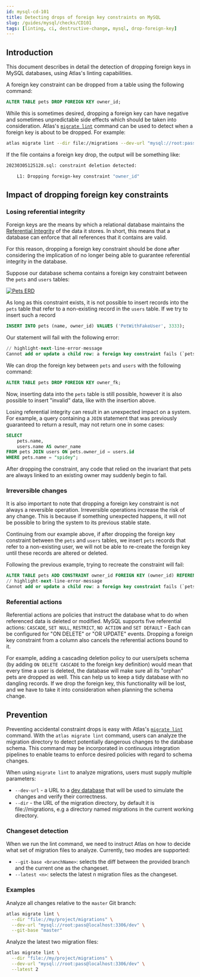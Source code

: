 ```yaml
---
id: mysql-cd-101
title: Detecting drops of foreign key constraints on MySQL
slug: /guides/mysql/checks/CD101
tags: [linting, ci, destructive-change, mysql, drop-foreign-key]
---
```


## Introduction

This document describes in detail the detection of dropping foreign keys in MySQL databases, 
using Atlas's linting capabilities.

A foreign key constraint can be dropped from a table using the following command:
```sql
ALTER TABLE pets DROP FOREIGN KEY owner_id;
```

While this is sometimes desired, dropping a foreign key can have negative and sometimes unpredictable side effects which should be taken into consideration.
Atlas's [`migrate lint`](/versioned/lint) command can be used to detect when a foreign key is about to be dropped. For example:
```bash
atlas migrate lint --dir file://migrations --dev-url "mysql://root:pass@localhost:3306/dev" --latest 1
```
If the file contains a foreign key drop, the output will be something like:

```bash
20230305125128.sql: constraint deletion detected:

	L1: Dropping foreign-key constraint "owner_id"
```


## Impact of dropping foreign key constraints

### Losing referential integrity
Foreign keys are the means by which a relational database maintains the [Referential Integrity](https://en.wikipedia.org/wiki/Referential_integrity) of the data it stores.  In short, this means that a database can enforce that all references that it contains are valid. 

For this reason, dropping a foreign key constraint should be done after considering the implication of no longer being able to guarantee referential integrity in the database.

Suppose our database schema contains a foreign key constraint between the `pets` and `users` tables:
<p style={{textAlign: "center"}}><a href="https://gh.atlasgo.cloud/explore/1b14810d"><img src="https://atlasgo.io/uploads/users-pets.png" alt="Pets ERD"/></a></p>

As long as this constraint exists, it is not possible to insert records into the `pets` table that
refer to a non-existing record in the `users` table. If we try to insert such a record

```sql
INSERT INTO pets (name, owner_id) VALUES ('PetWithFakeUser', 3333);
```

Our statement will fail with the following error:
```sql
// highlight-next-line-error-message
Cannot add or update a child row: a foreign key constraint fails (`pets`.`#sql-1_1140`, CONSTRAINT `owner_id` FOREIGN KEY (`owner_id`) REFERENCES `users` (`id`))
```

We can drop the foreign key between `pets` and `users` with the following command: 

```sql
ALTER TABLE pets DROP FOREIGN KEY owner_fk;
```

Now, inserting data into the `pets` table is still possible, however it is also possible to insert 
"invalid" data, like with the insertion above.

Losing referential integrity can result in an unexpected impact on a system. For example, a query containing a `JOIN` statement that was previously guaranteed to return a result, may not return one in some cases:
```sql
SELECT
    pets.name,
    users.name AS owner_name
FROM pets JOIN users ON pets.owner_id = users.id
WHERE pets.name = "spidey";
```
After dropping the constraint, any code that relied on the invariant that pets are always linked to an existing owner may suddenly begin to fail.

### Irreversible changes

It is also important to note that dropping a foreign key constraint is not always a reversible operation. Irreversible operations increase the risk of any change. This is because if something unexpected happens, it will not be possible to bring the system to its previous stable state. 

Continuing from our example above, if after dropping the foreign key constraint between the `pets` and `users` tables, we insert `pets` records that refer to a non-existing user, we will not be able to re-create the foreign key until these records are altered or deleted.

Following the previous example, trying to recreate the constraint will fail:
```sql
ALTER TABLE pets ADD CONSTRAINT owner_id FOREIGN KEY (owner_id) REFERENCES users (id);
// highlight-next-line-error-message
Cannot add or update a child row: a foreign key constraint fails (`pets`.`#sql-1_1140`, CONSTRAINT `owner_id` FOREIGN KEY (`owner_id`) REFERENCES `users` (`id`))
```


### Referential actions
Referential actions are policies that instruct the database what to do when referenced data is deleted 
or modified. MySQL supports five referential actions: `CASCADE`, `SET NULL`, `RESTRICT`, `NO ACTION` and
`SET DEFAULT` - Each can be configured for "ON DELETE" or "OR UPDATE" events. Dropping a foreign key 
constraint from a column also cancels the referential actions bound to it.

For example, adding a cascading deletion policy to our users/pets schema (by adding `ON DELETE CASCADE`
to the foreign key definition) would mean that every time a user is deleted, the database will 
make sure all its "orphan" pets are dropped as well. This can help us to keep a tidy database with no 
dangling records. If we drop the foreign key, this functionality will be lost, and we have to take it 
into consideration when planning the schema change.

## Prevention

Preventing accidental constraint drops is easy with Atlas's [`migrate lint`](/versioned/lint)
command. With the `atlas migrate lint` command, users can analyze the migration directory to 
detect potentially dangerous changes to the database schema. This command may be 
incorporated in continuous integration pipelines to enable teams to enforce 
desired policies with regard to schema changes.

When using `migrate lint` to analyze migrations, users must supply multiple parameters:

* `--dev-url` - a URL to a [dev database](/concepts/dev-database) that will be used to simulate the changes and verify their correctness.
* `--dir` - the URL of the migration directory, by default it is file://migrations, e.g a directory named migrations in the current working directory.

### Changeset detection

When we run the lint command, we need to instruct Atlas on how to decide what set of migration files to analyze. 
Currently, two modes are supported:

* `--git-base <branchName>`: selects the diff between the provided branch and the current one as the changeset.
* `--latest <n>`: selects the latest n migration files as the changeset.

### Examples

Analyze all changes relative to the `master` Git branch:

```bash
atlas migrate lint \
  --dir "file://my/project/migrations" \
  --dev-url "mysql://root:pass@localhost:3306/dev" \
  --git-base "master"
```

Analyze the latest two migration files:

```bash
atlas migrate lint \
  --dir "file://my/project/migrations" \
  --dev-url "mysql://root:pass@localhost:3306/dev" \
  --latest 2
```